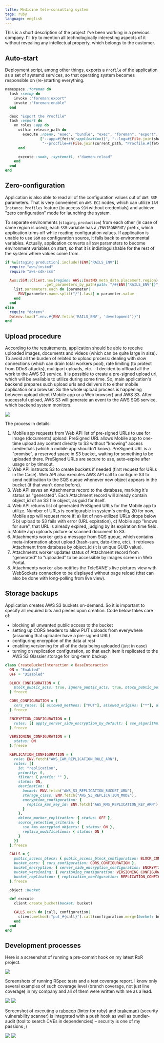 ```yaml
---
title: Medicine tele-consulting system
tags: ruby
language: english
---
```


This is a short description of the project I've been working in a previous company. I'll try to mention all technologically interesting aspects of it without revealing any intellectual property, which belongs to the customer.

<!--more-->

## Auto-start

Deployment script, among other things, exports a `Profile` of the application as a set of systemd services, so that operating system becomes responsible on (re-)starting everything.

```ruby
namespace :foreman do
  task :setup do
    invoke :"foreman:export"
    invoke :"foreman:enable"
  end

  desc "Export the Procfile"
  task :export do
    on roles :app do
      within release_path do
        execute :rbenv, "exec", "bundle", "exec", "foreman", "export", "systemd", fetch(:foreman_sites_dir),
                ["--app=#{fetch(:application)}", "--log=#{File.join(shared_path, 'log')}",
                 "--procfile=#{File.join(current_path, "Procfile.#{fetch(:rails_env)}")}"].join(" ")
      end

      execute :sudo, :systemctl, :"daemon-reload"
    end
  end
end
```

## Zero-configuration

Application is also able to read all of the configuration values out of `AWS SSM` parameters. That is very convenient on `AWS EC2` nodes, which can utilize `IAM Instance Profiles` feature (to access `SSM` without credentials) and achieve "zero configuration" mode for launching the system.

To separate environments (`staging`, `production`) from each other (in case of same region is used), each `SSM` variable has a `/ENVIRONMENT/` prefix, which application trims off while reading configuration values. If application is unable to use `SSM` as configuration source, it falls back to environmental variables. Actually, application converts all `SSM` parameters to become environment variables on start, so that it is indistinguishable for the rest of the system where values come from.

```ruby
if %w[staging production].include?(ENV["RAILS_ENV"])
  require "aws/instmd"
  require "aws-sdk-ssm"

  Aws::SSM::Client.new(region: AWS::InstMD.meta_data.placement.region)
                  .get_parameters_by_path(path: "/#{ENV['RAILS_ENV']}", with_decryption: true).each do |list|
    list.parameters.each do |parameter|
      ENV[parameter.name.split("/").last] = parameter.value
    end
  end
else
  require "dotenv"
  Dotenv.load(".env.#{ENV.fetch('RAILS_ENV', 'development')}")
end
```

## Upload procedure

According to the requirements, application should be able to receive uploaded images, documents and videos (which can be quite large in size). To avoid all the burden of related to upload process: dealing with slow connections (which can drain total workers pool), rate limiting (to protect from DDoS attacks), multipart uploads, etc. – I decided to offload all the work to the AWS S3 service. It is possible to create a pre-signed upload url, which will be available to utilize during some time. So, main application's backend prepares such upload urls and delivers it to either mobile application or a browser. So the whole upload process is happening between upload client (Mobile app or a Web browser) and AWS S3. After successful upload, AWS S3 will generate an event to the AWS SQS service, which backend system monitors.

<img src="/images/safet/upload.png" class="center full"/>

The process in details:

1. Mobile app requests from Web API list of pre-signed URLs to use for image (documents) upload. PreSigned URL allows Mobile app to one-time upload any content directly to S3 without "knowing" access credentials (which a mobile app shouldn't know). PreSigned URL is a "promise", a reserved space in S3 bucket, waiting for something to be uploaded there. PreSigned URLs are secure to use, auto-expire after usage or by timeout.
2. Web API instructs S3 to create buckets if needed (first request for URLs in the Case). Web API also executes AWS API call to configure S3 to send notification to the SQS queue whenever new object appears in the bucket (if that wan't done before).
3. Web API saves an Attachments record to the database, marking it's status as "generated". Each Attachment record will already contain object_id of an S3 file object, as guid for itself.
4. Web API returns list of generated PreSigned URLs for the Mobile app to utilize. Number of URLs is configurable in system's config, 20 for now. Mobile app will request more if: a) list of non-utilized URLs drops below 5 b) upload to S3 fails with error (URL expiration), c) Mobile app "knows for sure", that URL is already expired, judging by its expiration time field.
5. Mobile app uploads picture or scanned document to S3.
6. Attachments worker gets a message from SQS queue, which contains meta-information about upload (hash-sum, date-time, etc). It retrieves Attachment from database by object_id (it is unique GUID value).
7. Attachments worker updates status of Attachment record from "generated" to "uploaded" to be accessible by images screen in Web Portal.
8. Attachments worker also notifies the TeleSANE's live pictures view with WebSockets connection to be displayed without page reload (that can also be done with long-polling from live view).

## Storage backups

Application creates AWS S3 buckets on-demand. So it is important to specify all required bits and pieces upon creation. Code below takes care of:

- blocking all unwanted public access to the bucket
- setting up CORS headers to allow PUT uploads from everywhere (assuming that uploader have a pre-signed URL)
- configuring encryption of the data at rest
- enabling versioning for all of the data being uploaded (just in case)
- turning on replication configuration, so that each item it replicated to the AWS S3 Glassier storage for long-term backup

```ruby
class CreateBucketInteraction < BaseInteraction
  ON = "Enabled"
  OFF = "Disabled"

  BLOCK_CONFIGURATION = {
    block_public_acls: true, ignore_public_acls: true, block_public_policy: true, restrict_public_buckets: true
  }.freeze

  CORS_CONFIGURATION = {
    cors_rules: [{ allowed_methods: ["PUT"], allowed_origins: ["*"], allowed_headers: ["*"] }]
  }.freeze

  ENCRYPTION_CONFIGURATION = {
    rules: [{ apply_server_side_encryption_by_default: { sse_algorithm: "AES256" } }]
  }.freeze

  VERSIONING_CONFIGURATION = {
    status: ON
  }.freeze

  REPLICATION_CONFIGURATION = {
    role: ENV.fetch("AWS_IAM_REPLICATION_ROLE_ARN"),
    rules: [{
      id: "replication",
      priority: 0,
      filter: { prefix: "" },
      status: ON,
      destination: {
        bucket: ENV.fetch("AWS_S3_REPLICATION_BUCKET_ARN"),
        storage_class: ENV.fetch("AWS_S3_REPLICATION_MODE"),
        encryption_configuration: {
          replica_kms_key_id: ENV.fetch("AWS_KMS_REPLICATION_KEY_ARN")
        }
      },
      delete_marker_replication: { status: OFF },
      source_selection_criteria: {
        sse_kms_encrypted_objects: { status: ON },
        replica_modifications: { status: ON }
      }
    }]
  }.freeze

  CALLS = {
    public_access_block: { public_access_block_configuration: BLOCK_CONFIGURATION },
    bucket_cors: { cors_configuration: CORS_CONFIGURATION },
    bucket_encryption: { server_side_encryption_configuration: ENCRYPTION_CONFIGURATION },
    bucket_versioning: { versioning_configuration: VERSIONING_CONFIGURATION },
    bucket_replication: { replication_configuration: REPLICATION_CONFIGURATION }
  }.freeze

  object :bucket

  def execute
    client.create_bucket(bucket: bucket)

    CALLS.each do |call, configuration|
      client.method(:"put_#{call}").call(configuration.merge(bucket: bucket))
    end
  end
end
```

## Development processes

Here is a screenshot of running a pre-commit hook on my latest RoR project.

<a href="/images/safet/3.png" class="fresco" data-fresco-options="ui: 'inside', thumbnails: false"><img src="/images/safet/3.png" class="center full"/></a>

Screenshots of running RSpec tests and a test coverage report. I know only several examples of such coverage level (branch coverage, not just line coverage) in my company and all of them were written with me as a lead.

<a href="/images/safet/5.png" class="fresco" data-fresco-group="tests" data-fresco-options="ui: 'inside', thumbnails: false"><img src="/images/safet/5.png" class="center full"/></a>
<a href="/images/safet/2.png" class="fresco" data-fresco-group="tests" data-fresco-options="ui: 'inside', thumbnails: false"><img src="/images/safet/2.png" class="center full"/></a>

Screenshot of executing a [rubocop](@gh(rubocop):rubocop) (linter for ruby) and [brakeman](@gh(presidentbeef):brakeman)) (security vulnerability scanner) is integrated with a push hook as well as bundler-audit (tool to search CVEs in dependencies) – security is one of my passions ;)

<a href="/images/safet/1.png" class="fresco" data-fresco-group="tests" data-fresco-options="ui: 'inside', thumbnails: false"><img src="/images/safet/1.png" class="center full"/></a>
<a href="/images/safet/4.png" class="fresco" data-fresco-group="tests" data-fresco-options="ui: 'inside', thumbnails: false"><img src="/images/safet/4.png" class="center full"/></a>
